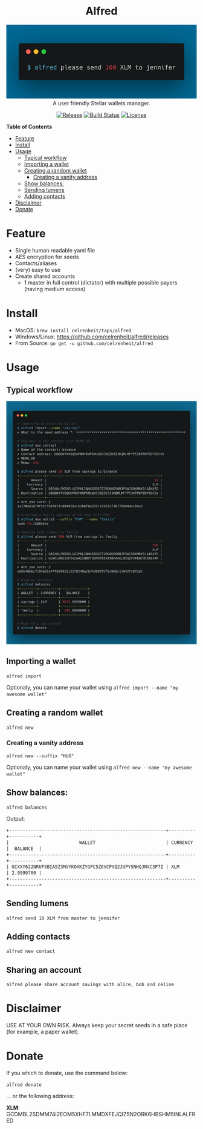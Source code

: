 <h1 align="center">Alfred</h1>
<p align="center">
  <img alt="alfred please send 100 XLM to jennifer" src="./img/main.png">
  <br />
  A user friendly Stellar wallets manager.
</p>

<p align="center">
    <a href="https://github.com/celrenheit/alfred/releases/latest"><img alt="Release" src="https://img.shields.io/github/release/celrenheit/alfred.svg?style=flat-square"></a>
    <a href="https://travis-ci.org/celrenheit/alfred"><img alt="Build Status" src="https://img.shields.io/travis/celrenheit/alfred.svg?style=flat-square"></a>
    <a href="LICENSE"> <img alt="License" src="https://img.shields.io/badge/license-apache-blue.svg?style=flat-square"></a>
</p>

<!-- START doctoc generated TOC please keep comment here to allow auto update -->
<!-- DON'T EDIT THIS SECTION, INSTEAD RE-RUN doctoc TO UPDATE -->
**Table of Contents**

- [Feature](#feature)
- [Install](#install)
- [Usage](#usage)
  - [Typical workflow](#typical-workflow)
  - [Importing a wallet](#importing-a-wallet)
  - [Creating a random wallet](#creating-a-random-wallet)
    - [Creating a vanity address](#creating-a-vanity-address)
  - [Show balances:](#show-balances)
  - [Sending lumens](#sending-lumens)
  - [Adding contacts](#adding-contacts)
- [Disclaimer](#disclaimer)
- [Donate](#donate)

<!-- END doctoc generated TOC please keep comment here to allow auto update -->

# Feature

- Single human readable yaml file
- AES encryption for seeds
- Contacts/aliases
- (very) easy to use
- Create shared accounts 
  - 1 master in full control (dictator) with multiple possible payers (having medium access)

# Install 

- MacOS: `brew install celrenheit/taps/alfred`
- Windows/Linux: https://github.com/celrenheit/alfred/releases
- From Source: `go get -u github.com/celrenheit/alfred`

# Usage


## Typical workflow

<p align="center">
  <img alt="Typical workflow" src="./img/workflow.png">
</p>


## Importing a wallet
```shell
alfred import 
```
Optionaly, you can name your wallet using `alfred import --name "my awesome wallet"`

## Creating a random wallet
```shell
alfred new
```

### Creating a vanity address

```shell
alfred new --suffix "HUG"
```
Optionaly, you can name your wallet using `alfred new --name "my awesome wallet"`

## Show balances:
```shell
alfred balances
```

Output:
```
+----------------------------------------------------------+----------+-----------+
|                          WALLET                          | CURRENCY |  BALANCE  |
+----------------------------------------------------------+----------+-----------+
| GCXXY622NRUFSBIA5Z3MVYKOXKZYGPC5Z6VCPVQ2JUPYSNHQJNXC3P7Z | XLM      | 2.9999700 |
+----------------------------------------------------------+----------+-----------+
```

## Sending lumens

```shell
alfred send 10 XLM from master to jennifer
```

## Adding contacts

```shell
alfred new contact
```


## Sharing an account

```shell
alfred please share account savings with alice, bob and celine
```

# Disclaimer

USE AT YOUR OWN RISK.
Always keep your secret seeds in a safe place (for example, a paper wallet).

# Donate


If you which to donate, use the command below:
```shell
alfred donate
```

... or the following address:

**XLM**: GCDMBL2SDMM74I2EOM5XHF7LMMDXFEJQIZ5N2ORK6HBSHM5INLALFRED